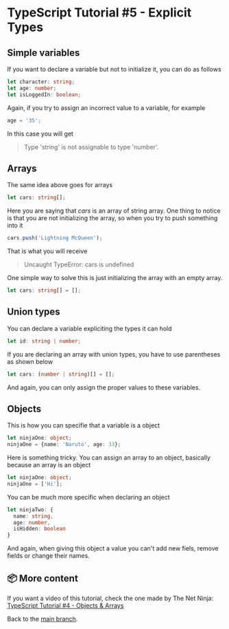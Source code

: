 # TypeScript Tutorial #5 - Explicit Types

## Simple variables
If you want to declare a variable but not to initialize it, you can do as follows
```ts
let character: string;
let age: number;
let isLoggedIn: boolean;
```
Again, if you try to assign an incorrect value to a variable, for example
```ts
age = '35';
```
In this case you will get
>Type 'string' is not assignable to type 'number'.

## Arrays
The same idea above goes for arrays
```ts
let cars: string[];
```
Here you are saying that <i>cars</i> is an array of string array. One thing to notice is that you are not initializing the array, so when you try to push something into it
```ts
cars.push('Lightning McQueen');
```
That is what you will receive
>Uncaught TypeError: cars is undefined

One simple way to solve this is just initializing the array with an empty array.
```ts
let cars: string[] = [];
```

## Union types
You can declare a variable expliciting the types it can hold
```ts
let id: string | number;
```
If you are declaring an array with union types, you have to use parentheses as shown below
```ts
let cars: (number | string)[] = [];
```
And again, you can only assign the proper values to these variables.

## Objects
This is how you can specifie that a variable is a object
```ts
let ninjaOne: object;
ninjaOne = {name: 'Naruto', age: 33};
```
Here is something tricky. You can assign an array to an object, basically because an array is an object
```ts
let ninjaOne: object;
ninjaOne = ['Hi'];
```
You can be much more specific when declaring an object
```ts
let ninjaTwo: {
  name: string,
  age: number,
  isHidden: boolean
}
```
And again, when giving this object a value you can't add new fiels, remove fields or change their names.
## 📦 More content
If you want a video of this tutorial, check the one made by The Net Ninja: [TypeScript Tutorial #4 - Objects & Arrays](https://www.youtube.com/watch?v=157NopQ-chU&list=PL4cUxeGkcC9gUgr39Q_yD6v-bSyMwKPUI&index=4)

Back to the [main branch](https://github.com/Henrique-Peixoto/typescript-the-net-ninja).